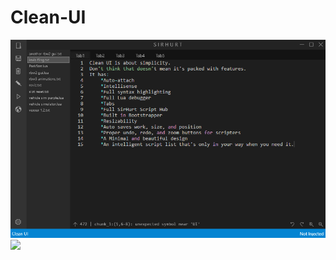 # Clean-UI
![](https://raw.githubusercontent.com/linsonder6/Clean-UI/master/images/advert.png)
<image src="https://raw.githubusercontent.com/linsonder6/Clean-UI/master/images/advert.png">
